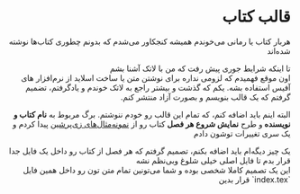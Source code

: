<div dir="rtl",>
<h1>
قالب کتاب
</h1>

<p>
هربار کتاب یا رمانی می‌خوندم
همیشه کنجکاور می‌شدم که بدونم چطوری کتاب‌ها نوشته شده‌اند
</p>

<p>
تا اینکه شرایط جوری پیش رفت که من با لاتک آشنا بشم </br>
اون موقع فهمیدم که لزومی نداره برای نوشتن متن یا ساخت اسلاید از نرم‌افزار های آفیس استفاده بشه.
یکم که گذشت و بیشتر راجع به لاتک خوندم و یاد‌گرفتم، تضمیم گرفتم که یک قالب بنویسم و بصورت آزاد منتشر کنم.
</p>

<p>
البته اینم باید اضافه کنم، که تمام این قالب رو خودم ننوشتم. برگ مربوط به
<b>
نام کتاب و نویسنده
</b>
و طرح 
<b>
نمایش شروع هر فصل
</b>
کتاب رو از 
<a href="http://parsilatex.com/examples/">نمونه‌مثال‌های زی‌پرشین</a>
پیدا کردم و یک سری تغییرات توشون دادم
</p>

<p>
یک چیز دیگه‌ام باید اضافه بکنم، تصمیم گرفتم که هر فصل از کتاب رو داخل یک فایل جدا قرار بدم
تا فایل اصلی خیلی شلوغ وبی‌نظم نشه </br>
این یک تصمیم کاملا شخصی بوده و شما می‌تونین تمام متن تون رو داخل همین فایل `index.tex`
قرار بدین
</p>
</div>
